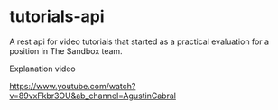 # tutorials-api
A rest api for video tutorials that started as a practical evaluation for a position in The Sandbox team.

Explanation video

https://www.youtube.com/watch?v=89vxFkbr3OU&ab_channel=AgustinCabral